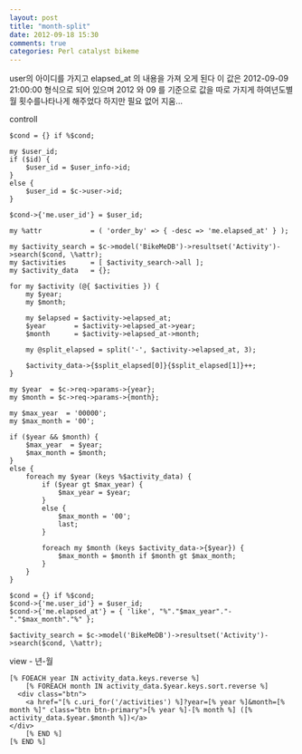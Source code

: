 ```yaml
---
layout: post
title: "month-split"
date: 2012-09-18 15:30
comments: true
categories: Perl catalyst bikeme
---
```


user의 아이디를 가지고 elapsed_at 의 내용을 가져 오게 된다
이 값은 2012-09-09 21:00:00 형식으로 되어 있으며
2012 와 09 를 기준으로 값을 따로 가지게 하여년도별 월 횟수를나타나게
해주었다 하지만 필요 없어 지움...

controll

    $cond = {} if %$cond;

    my $user_id;
    if ($id) {
        $user_id = $user_info->id;
    }
    else {
        $user_id = $c->user->id;
    }

    $cond->{'me.user_id'} = $user_id;

    my %attr            = ( 'order_by' => { -desc => 'me.elapsed_at' } );

    my $activity_search = $c->model('BikeMeDB')->resultset('Activity')->search($cond, \%attr);
    my $activities      = [ $activity_search->all ];
    my $activity_data   = {};

    for my $activity (@{ $activities }) {
        my $year;
        my $month;

        my $elapsed = $activity->elapsed_at;
        $year       = $activity->elapsed_at->year;
        $month      = $activity->elapsed_at->month;

        my @split_elapsed = split('-', $activity->elapsed_at, 3);

        $activity_data->{$split_elapsed[0]}{$split_elapsed[1]}++;
    }

    my $year  = $c->req->params->{year};
    my $month = $c->req->params->{month};

    my $max_year  = '00000';
    my $max_month = '00';

    if ($year && $month) {
        $max_year  = $year;
        $max_month = $month;
    }
    else {
        foreach my $year (keys %$activity_data) {
            if ($year gt $max_year) {
                $max_year = $year;
            }
            else {
                $max_month = '00';
                last;
            }

            foreach my $month (keys $activity_data->{$year}) {
                $max_month = $month if $month gt $max_month;
            }
        }
    }

    $cond = {} if %$cond;
    $cond->{'me.user_id'} = $user_id;
    $cond->{'me.elapsed_at'} = { 'like', "%"."$max_year"."-"."$max_month"."%" };

    $activity_search = $c->model('BikeMeDB')->resultset('Activity')->search($cond, \%attr);

view - 년-월

    [% FOEACH year IN activity_data.keys.reverse %]
        [% FOREACH month IN activity_data.$year.keys.sort.reverse %]
      <div class="btn">
        <a href="[% c.uri_for('/activities') %]?year=[% year %]&month=[% month %]" class="btn btn-primary">[% year %]-[% month %] ([% activity_data.$year.$month %])</a>
    </div>
        [% END %]
    [% END %]
